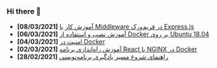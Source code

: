 ### Hi there 👋

<!-- posts -->
* **[08/03/2021]** [آموزش کار با Middleware در فریم‌ورک Express.js](https://liara.ir/blog/%d8%a2%d9%85%d9%88%d8%b2%d8%b4-%da%a9%d8%a7%d8%b1-%d8%a8%d8%a7-middleware-%d8%af%d8%b1-%d9%81%d8%b1%db%8c%d9%85%e2%80%8c%d9%88%d8%b1%da%a9-express/ "آموزش کار با Middleware در فریم‌ورک Express.js")
* **[06/03/2021]** [آموزش نصب و استفاده از Docker بر روی Ubuntu 18.04](https://liara.ir/blog/%d8%a2%d9%85%d9%88%d8%b2%d8%b4-%d9%86%d8%b5%d8%a8-%d9%88-%d8%a7%d8%b3%d8%aa%d9%81%d8%a7%d8%af%d9%87-%d8%a7%d8%b2-docker-%d8%a8%d8%b1-%d8%b1%d9%88%db%8c-ubuntu-18-04/ "آموزش نصب و استفاده از Docker بر روی Ubuntu 18.04")
* **[04/03/2021]** [امنیت در Docker](https://liara.ir/blog/%d8%a7%d9%85%d9%86%db%8c%d8%aa-%d8%af%d8%b1-docker/ "امنیت در Docker")
* **[02/03/2021]** [آموزش راه‌اندازی برنامه React با NGINX در Docker](https://liara.ir/blog/%d8%a2%d9%85%d9%88%d8%b2%d8%b4-%d8%b1%d8%a7%d9%87%e2%80%8c%d8%a7%d9%86%d8%af%d8%a7%d8%b2%db%8c-%d8%a8%d8%b1%d9%86%d8%a7%d9%85%d9%87-react-%d8%a8%d8%a7-nginx-%d8%af%d8%b1-docker/ "آموزش راه‌اندازی برنامه React با NGINX در Docker")
* **[28/02/2021]** [راهنمای شروع مسیر یادگیری برنامه‌نویسی](https://liara.ir/blog/%d8%b1%d8%a7%d9%87%d9%86%d9%85%d8%a7%db%8c-%d8%b4%d8%b1%d9%88%d8%b9-%d9%85%d8%b3%db%8c%d8%b1-%db%8c%d8%a7%d8%af%da%af%db%8c%d8%b1%db%8c-%d8%a8%d8%b1%d9%86%d8%a7%d9%85%d9%87%e2%80%8c%d9%86%d9%88%db%8c/ "راهنمای شروع مسیر یادگیری برنامه‌نویسی")<!-- /posts -->
